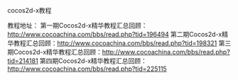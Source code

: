 cocos2d-x教程

教程地址：
第一期Cocos2d-x精华教程汇总回顾：http://www.cocoachina.com/bbs/read.php?tid=196494
第二期Cocos2d-x精华教程汇总回顾：http://www.cocoachina.com/bbs/read.php?tid=198321
第三期Cocos2d-x精华教程汇总回顾：http://www.cocoachina.com/bbs/read.php?tid=214181
第四期Cocos2d-x精华教程汇总回顾：http://www.cocoachina.com/bbs/read.php?tid=225115
